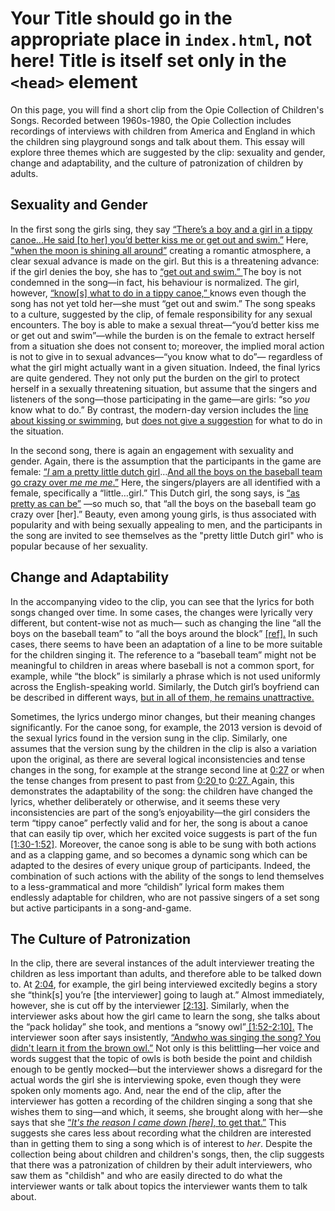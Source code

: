 # Your Title should go in the appropriate place in `index.html`, not here! Title is itself set only in the `<head>` element


<div class="sidepanel">
              <!-- This is the div where all the popcorn action will hapen -->
              <div id="popcorn-container">
              </div>
            </div>


On this page, you will find a short clip from the Opie Collection of Children's Songs. Recorded between 1960s-1980, the Opie Collection includes recordings of interviews with children from America and England in which the children sing playground songs and talk about them. This essay will explore three themes which are suggested by the clip: sexuality and gender, change and adaptability, and the culture of patronization of children by adults.
## Sexuality and Gender
  In the first song the girls sing, they say <a href="#" onclick="javascript:seek(20)"> “There’s a boy and a girl in a tippy canoe...He said [to her] you’d better kiss me or get out and swim.”</a> Here, <a href="#" onclick="javascript:seek(23)"> "when the moon is shining all around”</a> creating a romantic atmosphere, a clear sexual advance is made on the girl. But this is a threatening advance: if the girl denies the boy, she has to <a href="#" onclick="javascript:seek(49)">“get out and swim.” </a> The boy is not condemned in the song—in fact, his behaviour is normalized. The girl, however, <a href="#" onclick="javascript:seek(37)">“know[s] what to do in a tippy canoe,” </a> knows even though the song has not yet told her—she must “get out and swim.” The song speaks to a culture, suggested by the clip, of female responsibility for any sexual encounters. The boy is able to make a sexual threat—“you’d better kiss me or get out and swim”—while the burden is on the female to extract herself from a situation she does not consent to; moreover, the implied moral action is not to give in to sexual advances—“you know what to do”— regardless of what the girl might actually want in a given situation. Indeed, the final lyrics are quite gendered. They not only put the burden on the girl to protect herself in a sexually threatening situation, but assume that the singers and listeners of the song—those participating in the game—are girls: “so *you* know what to do.” By contrast, the modern-day version includes the <a href="#" onclick="javascript:seek(1:15)">line about kissing or swimming</a>, but <a href="#" onclick="javascript:seek(1:19)">does not give a suggestion</a> for what to do in the situation.

  In the second song, there is again an engagement with sexuality and gender. Again, there is the assumption that the participants in the game are female: <a href="#" onclick="javascript:seek(3:00)">“*I* am a pretty little dutch girl</a>…<a href="#" onclick="javascript:seek(3:07)">And all the boys on the baseball team go crazy over *me me me*.”</a> Here, the singers/players are all identified with a female, specifically a “little…girl.” This Dutch girl, the song says, is <a href="#" onclick="javascript:seek(3:03)">“as pretty as can be”</a> —so much so, that “all the boys on the baseball team go crazy over [her].” Beauty, even among young girls, is thus associated with popularity and with being sexually appealing to men, and the participants in the song are invited to see themselves as the "pretty little Dutch girl" who is popular because of her sexuality.

## Change and Adaptability
In the accompanying video to the clip, you can see that the lyrics for both songs changed over time. In some cases, the changes were lyrically very different, but content-wise not as much— such as changing the line “all the boys on the baseball team” to “all the boys around the block” <a href="#" onclick="javascript:seek(3:41)">[ref].</a> In such cases, there seems to have been an adaptation of a line to be more suitable for the children singing it. The reference to a “baseball team” might not be meaningful to children in areas where baseball is not a common sport, for example, while “the block” is similarly a phrase which is not used uniformly across the English-speaking world.  Similarly, the Dutch girl’s boyfriend can be described in different ways, <a href="#" onclick="javascript:seek(3:54)">but in all of them, he remains unattractive.</a>

Sometimes, the lyrics undergo minor changes, but their meaning changes significantly. For the canoe song, for example, the 2013 version is devoid of the sexual lyrics found in the version sung in the clip. Similarly, one assumes that the version sung by the children in the clip is also a variation upon the original, as there are several logical inconsistencies and tense changes in the song, for example at the strange second line at <a href="#" onclick="javascript:seek(27)">0:27</a> or when the tense changes from present to past from <a href="#" onclick="javascript:seek(20)">0:20 </a> to <a href="#" onclick="javascript:seek(27)">0:27. </a> Again, this demonstrates the adaptability of the song: the children have changed the lyrics, whether deliberately or otherwise, and it seems these very inconsistencies are part of the song’s enjoyability—the girl considers the term “tippy canoe” perfectly valid and for her, the song is about a canoe that can easily tip over, which her excited voice suggests is part of the fun <a href="#" onclick="javascript:seek(1:30)">[1:30-1:52]</a>. Moreover, the canoe song is able to be sung with both actions and as a clapping game, and so becomes a dynamic song which can be adapted to the desires of every unique group of participants. Indeed, the combination of such actions with the ability of the songs to lend themselves to a less-grammatical and more “childish” lyrical form makes them endlessly adaptable for children, who are not passive singers of a set song but active participants in a song-and-game.


## The Culture of Patronization
In the clip, there are several instances of the adult interviewer treating the children as less important than adults, and therefore able to be talked down to. At <a href="#" onclick="javascript:seek(2:04)">2:04</a>, for example, the girl being interviewed excitedly begins a story she “think[s] you’re [the interviewer] going to laugh at.” Almost immediately, however, she is cut off by the interviewer <a href="#" onclick="javascript:seek(75)">[2:13]</a>. Similarly, when the interviewer asks about how the girl came to learn the song, she talks about the “pack holiday” she took, and mentions a “snowy owl”<a href="#" onclick="javascript:seek(75)"> [1:52-2:10].</a> The interviewer soon after says insistently, <a href="#" onclick="javascript:seek(2:22)">“Andwho was singing the song? You didn't learn it from the brown owl.”</a> Not only is this belittling—her voice and words suggest that the topic of owls is both beside the point and childish enough to be gently mocked—but the interviewer shows a disregard for the actual words the girl she is interviewing spoke, even though they were spoken only moments ago. And, near the end of the clip, after the interviewer has gotten a recording of the children singing a song that she wishes them to sing—and which, it seems, she brought along with her—she says that she <a href="#" onclick="javascript:seek(4:03)">“*It's the reason I came down [here]*, to get that.”</a> This suggests she cares less about recording what the children are interested than in getting them to sing a song which is of interest to *her*. Despite the collection being about children and children's songs, then, the clip suggests that there was a patronization of children by their adult interviewers, who saw them as "childish" and who are easily directed to do what the interviewer wants or talk about topics the interviewer wants them to talk about.
